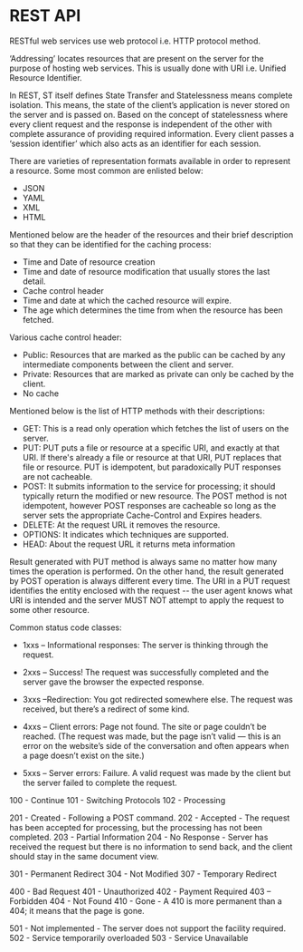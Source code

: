 # REST API

RESTful web services use web protocol i.e. HTTP protocol method.

‘Addressing’ locates resources that are present on the server for the purpose of hosting web services. This is usually done with URI i.e. Unified Resource Identifier.

In REST, ST itself defines State Transfer and Statelessness means complete isolation. This means, the state of the client’s application is never stored on the server and is passed on. Based on the concept of statelessness where every client request and the response is independent of the other with complete assurance of providing required information.
Every client passes a ‘session identifier’ which also acts as an identifier for each session.

There are varieties of representation formats available in order to represent a resource. Some most common are enlisted below:

- JSON
- YAML
- XML
- HTML

Mentioned below are the header of the resources and their brief description so that they can be identified for the caching process:

- Time and Date of resource creation
- Time and date of resource modification that usually stores the last detail.
- Cache control header
- Time and date at which the cached resource will expire.
- The age which determines the time from when the resource has been fetched.

Various cache control header:

- Public: Resources that are marked as the public can be cached by any intermediate components between the client and server.
- Private: Resources that are marked as private can only be cached by the client.
- No cache

Mentioned below is the list of HTTP methods with their descriptions:

- GET: This is a read only operation which fetches the list of users on the server.
- PUT: PUT puts a file or resource at a specific URI, and exactly at that URI. If there's already a file or resource at that URI, PUT replaces that file or resource. PUT is idempotent, but paradoxically PUT responses are not cacheable.
- POST: It submits information to the service for processing; it should typically return the modified or new resource. The POST method is not idempotent, however POST responses are cacheable so long as the server sets the appropriate Cache-Control and Expires headers.
- DELETE: At the request URL it removes the resource.
- OPTIONS: It indicates which techniques are supported.
- HEAD: About the request URL it returns meta information

Result generated with PUT method is always same no matter how many times the operation is performed. On the other hand, the result generated by POST operation is always different every time.
The URI in a PUT request identifies the entity enclosed with the request -- the user agent knows what URI is intended and the server MUST NOT attempt to apply the request to some other resource.

Common status code classes:

- 1xxs – Informational responses: The server is thinking through the request.

- 2xxs – Success! The request was successfully completed and the server gave the browser the expected response.

- 3xxs –Redirection: You got redirected somewhere else. The request was received, but there’s a redirect of some kind.

- 4xxs – Client errors: Page not found. The site or page couldn’t be reached. (The request was made, but the page isn’t valid — this is an error on the website’s side of the conversation and often appears when a page doesn’t exist on the site.)

- 5xxs – Server errors: Failure. A valid request was made by the client but the server failed to complete the request.

100 - Continue
101 - Switching Protocols
102 - Processing

201 - Created - Following a POST command.
202 - Accepted - The request has been accepted for processing, but the processing has not been completed.
203 - Partial Information
204 - No Response - Server has received the request but there is no information to send back, and the client should stay in the same document view.

301 - Permanent Redirect
304 - Not Modified
307 - Temporary Redirect

400 - Bad Request
401 - Unauthorized
402 - Payment Required
403 – Forbidden
404 - Not Found
410 - Gone - A 410 is more permanent than a 404; it means that the page is gone.

501 - Not implemented - The server does not support the facility required.
502 - Service temporarily overloaded
503 - Service Unavailable
